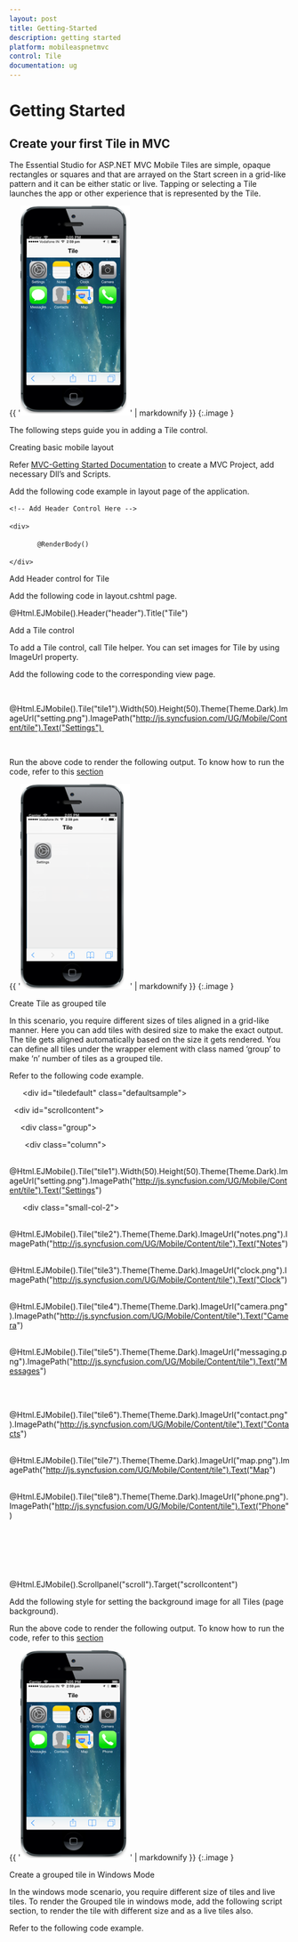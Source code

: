 ```yaml
---
layout: post
title: Getting-Started
description: getting started 
platform: mobileaspnetmvc
control: Tile
documentation: ug
---
```


# Getting Started 

## Create your first Tile in MVC

The Essential Studio for ASP.NET MVC Mobile Tiles are simple, opaque rectangles or squares and that are arrayed on the Start screen in a grid-like pattern and it can be either static or live. Tapping or selecting a Tile launches the app or other experience that is represented by the Tile.

{{ '![C:/Users/durga/Desktop/Tile1.png](Getting-Started_images/Getting-Started_img1.png)' | markdownify }}
{:.image }


The following steps guide you in adding a Tile control.

Creating basic mobile layout

Refer [MVC-Getting Started Documentation](http://help.syncfusion.com/ug/js/default.htm) to create a MVC Project, add necessary Dll’s and Scripts.

Add the following code example in layout page of the application.

    <!-- Add Header Control Here -->

    <div>

           @RenderBody()

    </div>

Add Header control for Tile

Add the following code in layout.cshtml page.



 @Html.EJMobile().Header("header").Title("Tile")



Add a Tile control

To add a Tile control, call Tile helper. You can set images for Tile by using ImageUrl property.

Add the following code to the corresponding view page.

<div id="tile" style="margin-top: 45px;"> 

@Html.EJMobile().Tile("tile1").Width(50).Height(50).Theme(Theme.Dark).ImageUrl("setting.png").ImagePath("http://js.syncfusion.com/UG/Mobile/Content/tile").Text("Settings") 

    </div>



Run the above code to render the following output. To know how to run the code, refer to this [section](http://help.syncfusion.com/ug/js/default.htm)

{{ '![C:/Users/durga/Desktop/1.png](Getting-Started_images/Getting-Started_img2.png)' | markdownify }}
{:.image }


Create Tile as grouped tile

In this scenario, you require different sizes of tiles aligned in a grid-like manner. Here you can add tiles with desired size to make the exact output. The tile gets aligned automatically based on the size it gets rendered. You can define all tiles under the wrapper element with class named ‘group’ to make ‘n’ number of tiles as a grouped tile.

Refer to the following code example.

     <!--Adding Multiple Tiles -->
<div id="tiledefault" class="defaultsample">

  <div id="scrollcontent">

     <div class="group">

       <div class="column">

                @Html.EJMobile().Tile("tile1").Width(50).Height(50).Theme(Theme.Dark).ImageUrl("setting.png").ImagePath("http://js.syncfusion.com/UG/Mobile/Content/tile").Text("Settings")

      <div class="small-col-2">

                    @Html.EJMobile().Tile("tile2").Theme(Theme.Dark).ImageUrl("notes.png").ImagePath("http://js.syncfusion.com/UG/Mobile/Content/tile").Text("Notes")

                    @Html.EJMobile().Tile("tile3").Theme(Theme.Dark).ImageUrl("clock.png").ImagePath("http://js.syncfusion.com/UG/Mobile/Content/tile").Text("Clock")

                    @Html.EJMobile().Tile("tile4").Theme(Theme.Dark).ImageUrl("camera.png").ImagePath("http://js.syncfusion.com/UG/Mobile/Content/tile").Text("Camera")

                    @Html.EJMobile().Tile("tile5").Theme(Theme.Dark).ImageUrl("messaging.png").ImagePath("http://js.syncfusion.com/UG/Mobile/Content/tile").Text("Messages")

                </div>

                @Html.EJMobile().Tile("tile6").Theme(Theme.Dark).ImageUrl("contact.png").ImagePath("http://js.syncfusion.com/UG/Mobile/Content/tile").Text("Contacts")

                @Html.EJMobile().Tile("tile7").Theme(Theme.Dark).ImageUrl("map.png").ImagePath("http://js.syncfusion.com/UG/Mobile/Content/tile").Text("Map")

                @Html.EJMobile().Tile("tile8").Theme(Theme.Dark).ImageUrl("phone.png").ImagePath("http://js.syncfusion.com/UG/Mobile/Content/tile").Text("Phone")

            </div>

        </div>

    </div>

</div>

@Html.EJMobile().Scrollpanel("scroll").Target("scrollcontent")



Add the following style for setting the background image for all Tiles (page background).

<style>

  .e-m-ios7  .defaultsample

    {

    background: url(" http://js.syncfusion.com/UG/Mobile/Content/tile/bg.png")no-repeat scroll 0 0 / 100% 100% rgba(0, 0, 0, 0);

    height: 100%;

    width: 100%;

     position: absolute;

    }

 </style>



Run the above code to render the following output. To know how to run the code, refer to this [section](http://help.syncfusion.com/ug/js/default.htm)

{{ '![C:/Users/durga/Desktop/Tile1.png](Getting-Started_images/Getting-Started_img3.png)' | markdownify }}
{:.image }


Create a grouped tile in Windows Mode

In the windows mode scenario, you require different size of tiles and live tiles. To render the Grouped tile in windows mode, add the following script section, to render the tile with different size and as a live tiles also.

Refer to the following code example.



<script>

  if (ej.getRenderMode() == "windows" || ej.getRenderMode() == "flat") {

            $("#tile1").attr({ 'data-ej-tilesize': 'medium', 'data-ej-text':'People', 'data-ej-imageposition': 'fill' });



            $("#tile2").attr({ 'data-ej-backgroundcolor': ' rgb(208, 75, 43)' });



            $("#tile3").attr({ 'data-ej-livetile-updateinterval': '3500', 'data-ej-livetile-enabled': 'true', 'data-ej-livetile-type': 'flip', 'data-ej-livetile-imageurl': '["clock.png","messaging.png"]', 'data-ej-backgroundcolor': 'rgb(215, 147, 23)' });



            $("#tile4").attr({ 'data-ej-livetile-updateinterval': '3000', 'data-ej-livetile-enabled': 'true', 'data-ej-livetile-type': 'flip', 'data-ej-livetile-imageurl': '["notes.png","camera.png"]', 'data-ej-backgroundcolor': 'rgb(43, 128, 234)' });



            $("#tile5").attr({ 'data-ej-backgroundcolor': 'rgb(94, 58, 179)' });



            $("#tile6").attr({ 'data-ej-tilesize': 'medium', 'data-ej-text': 'Play','data-ej-backgroundcolor': 'rgb(145, 20, 154)' });



            $("#tile7").attr({ 'data-ej-tilesize': 'medium', 'data-ej-text': 'Map','data-ej-backgroundcolor': 'rgb(0, 157, 0)' });



            $("#tile8").attr({ 'data-ej-tilesize': 'wide', 'data-ej-text': 'Sports','data-ej-imageposition': 'fill' });

        }



        if (ej.getRenderMode() == "android")

            $('#scrollcontent').find('div[data-role="ejmtile"]').attr({ 'data-ej-theme': 'light' });



</script>



